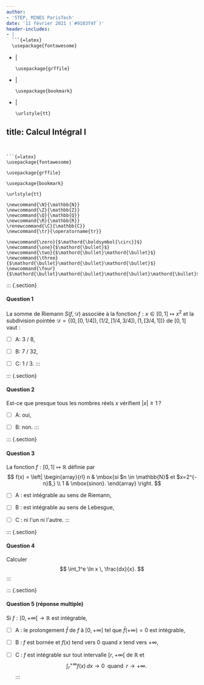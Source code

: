 ```yaml
---
author:
- 'STEP, MINES ParisTech'
date: '11 février 2021 (`#9103f4f`)'
header-includes:
- |
  ```{=latex}
  \usepackage{fontawesome}
  ```
- |
  ```{=latex}
  \usepackage{grffile}
  ```
- |
  ```{=latex}
  \usepackage{bookmark}
  ```
- |
  ```{=latex}
  \urlstyle{tt}
  ```
title: Calcul Intégral I
---
```


```{=latex}
\usepackage{fontawesome}
```

```{=latex}
\usepackage{grffile}
```

```{=latex}
\usepackage{bookmark}
```

```{=latex}
\urlstyle{tt}
```

```{=tex}
\newcommand{\N}{\mathbb{N}}
\newcommand{\Z}{\mathbb{Z}}
\newcommand{\Q}{\mathbb{Q}}
\newcommand{\R}{\mathbb{R}}
\renewcommand{\C}{\mathbb{C}}
\newcommand{\tr}{\operatorname{tr}}
```
```{=tex}
\newcommand{\zero}{$\mathord{\boldsymbol{\circ}}$}
\newcommand{\one}{$\mathord{\bullet}$}
\newcommand{\two}{$\mathord{\bullet}\mathord{\bullet}$}
\newcommand{\three}{$\mathord{\bullet}\mathord{\bullet}\mathord{\bullet}$}
\newcommand{\four}{$\mathord{\bullet}\mathord{\bullet}\mathord{\bullet}\mathord{\bullet}$}
```
::: {.section}
#### Question 1

La somme de Riemann $S(f, \mathcal{D})$ associée à la fonction
$f: x \in [0,1] \mapsto x^2$ et la subdivision pointée
$\mathcal{D} = \{(0,[0,1/4]), (1/2, [1/4, 3/4]), (1, [3/4,1])\}$ de
$[0, 1]$ vaut :

-   [ ] A: 3 / 8,

-   [ ] B: 7 / 32,

-   [ ] C: 1 / 3.
:::

::: {.section}
#### Question 2

Est-ce que presque tous les nombres réels $x$ vérifient $|x| \geq 1$ ?

-   [ ] A: oui,

-   [ ] B: non.
:::

::: {.section}
#### Question 3

La fonction $f: [0, 1] \mapsto \mathbb{R}$ définie par $$
f(x) = \left|
\begin{array}{rl}
n & \mbox{si $n \in \mathbb{N}$ et $x=2^{-n}$,} \\
1 & \mbox{sinon}.
\end{array}
\right.
$$

-   [ ] A : est intégrable au sens de Riemann,

-   [ ] B : est intégrable au sens de Lebesgue,

-   [ ] C : ni l'un ni l'autre.
:::

::: {.section}
#### Question 4

Calculer $$
\int_1^e \ln x \, \frac{dx}{x}.
$$
:::

::: {.section}
#### Question 5 (réponse multiple)

Si $f: \left[0, +\infty\right[ \to \mathbb{R}$ est intégrable,

-   [ ] A : le prolongement $\bar{f}$ de $f$ à $\left[0, +\infty\right]$
    tel que $\bar{f}(+\infty) = 0$ est intégrable,

-   [ ] B : $f$ est bornée et $f(x)$ tend vers $0$ quand $x$ tend vers
    $+ \infty$,

-   [ ] C : $f$ est intégrable sur tout intervalle
    $\left[r, +\infty\right[$ de $\mathbb{R}$ et
    $$\int_r^{+\infty} f(x) \, dx \to 0 \; \mbox{ quand } \; r \to +\infty.$$
:::
